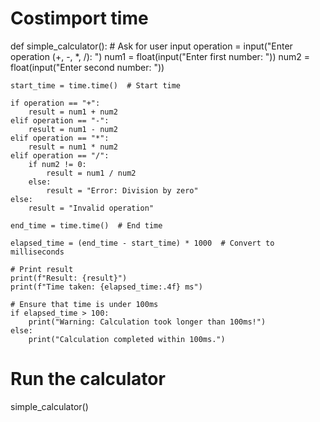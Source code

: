 # Costimport time

def simple_calculator():
    # Ask for user input
    operation = input("Enter operation (+, -, *, /): ")
    num1 = float(input("Enter first number: "))
    num2 = float(input("Enter second number: "))
    
    start_time = time.time()  # Start time

    if operation == "+":
        result = num1 + num2
    elif operation == "-":
        result = num1 - num2
    elif operation == "*":
        result = num1 * num2
    elif operation == "/":
        if num2 != 0:
            result = num1 / num2
        else:
            result = "Error: Division by zero"
    else:
        result = "Invalid operation"

    end_time = time.time()  # End time
    
    elapsed_time = (end_time - start_time) * 1000  # Convert to milliseconds

    # Print result
    print(f"Result: {result}")
    print(f"Time taken: {elapsed_time:.4f} ms")
    
    # Ensure that time is under 100ms
    if elapsed_time > 100:
        print("Warning: Calculation took longer than 100ms!")
    else:
        print("Calculation completed within 100ms.")

# Run the calculator
simple_calculator()
